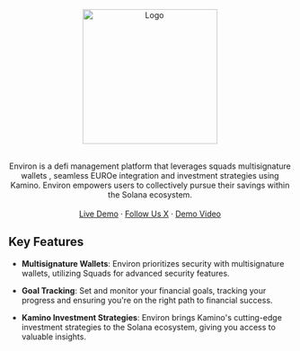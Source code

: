 <div align="center">
  <img src="https://binaramics.com/Environ.png" alt="Logo" width="240">

  <p align="center">
    <br>
    Environ is a defi management platform that leverages squads multisignature wallets , seamless EUROe integration and investment strategies using Kamino. Environ empowers users to collectively pursue their savings within the Solana ecosystem.
    <br />
    <br />
    <a href="https://binaramics.com:3333">Live Demo</a>
    ·
    <a href="https://twitter.com/Binaramics">Follow Us X</a>
     ·
    <a href="">Demo Video</a>
  </p>
</div>

## Key Features

- **Multisignature Wallets**: Environ prioritizes security with multisignature wallets, utilizing Squads for advanced security features.

- **Goal Tracking**: Set and monitor your financial goals, tracking your progress and ensuring you're on the right path to financial success.

- **Kamino Investment Strategies**: Environ brings Kamino's cutting-edge investment strategies to the Solana ecosystem, giving you access to valuable insights.
